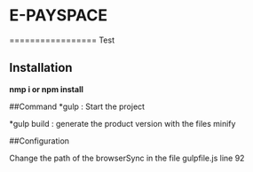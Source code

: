 # E-PAYSPACE
=================
Test

## Installation
**nmp i or npm install**

##Command 
*gulp : Start the project

*gulp build : generate the product version with the files minify

##Configuration

Change the path of the browserSync in the file gulpfile.js line 92
